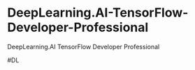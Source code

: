 # DeepLearning.AI-TensorFlow-Developer-Professional
DeepLearning.AI TensorFlow Developer Professional

#DL
